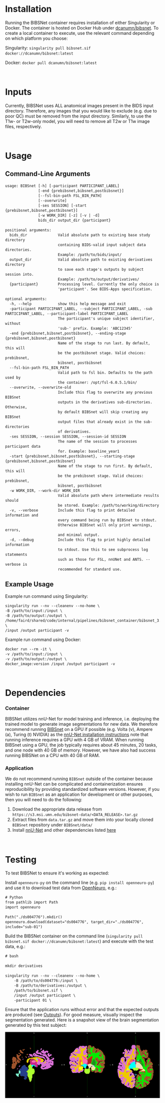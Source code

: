 # Installation

Running the BIBSNet container requires installation of either Singularity or Docker. The container is hosted on Docker Hub under [dcanumn/bibsnet](https://hub.docker.com/r/dcanumn/bibsnet). To create a local container to execute, use the relevant command depending on which platform you choose:

Singularity: `singularity pull bibsnet.sif docker://dcanumn/bibsnet:latest`

Docker: `docker pull dcanumn/bibsnet:latest`

<br />

# Inputs
Currently, BIBSNet uses ALL anatomical images present in the BIDS input directory. Therefore, any images that you would like to exclude (e.g. due to poor QC) must be removed from the input directory. Similarly, to use the T1w- or T2w-only model, you will need to remove all T2w or T1w image files, respectively.

<br>

# Usage
## Command-Line Arguments

```
usage: BIBSnet [-h] [-participant PARTICIPANT_LABEL]
               [-end {prebibsnet,bibsnet,postbibsnet}]
               [--fsl-bin-path FSL_BIN_PATH]
               [--overwrite]
               [-ses SESSION] [-start {prebibsnet,bibsnet,postbibsnet}]
               [-w WORK_DIR] [-z] [-v | -d]
               bids_dir output_dir {participant}

positional arguments:
  bids_dir              Valid absolute path to existing base study directory
                        containing BIDS-valid input subject data directories.
                        Example: /path/to/bids/input/
  output_dir            Valid absolute path to existing derivatives directory
                        to save each stage's outputs by subject session into.
                        Example: /path/to/output/derivatives/
  {participant}         Processing level. Currently the only choice is
                        'participant'. See BIDS-Apps specification.

optional arguments:
  -h, --help            show this help message and exit
  -participant PARTICIPANT_LABEL, --subject PARTICIPANT_LABEL, -sub PARTICIPANT_LABEL, --participant-label PARTICIPANT_LABEL
                        The participant's unique subject identifier, without
                        'sub-' prefix. Example: 'ABC12345'
  -end {prebibsnet,bibsnet,postbibsnet}, --ending-stage {prebibsnet,bibsnet,postbibsnet}
                        Name of the stage to run last. By default, this will
                        be the postbibsnet stage. Valid choices: prebibsnet,
                        bibsnet, postbibsnet
  --fsl-bin-path FSL_BIN_PATH
                        Valid path to fsl bin. Defaults to the path used by
                        the container: /opt/fsl-6.0.5.1/bin/
  --overwrite, --overwrite-old
                        Include this flag to overwrite any previous BIBSnet
                        outputs in the derivatives sub-directories. Otherwise,
                        by default BIBSnet will skip creating any BIBSnet
                        output files that already exist in the sub-directories
                        of derivatives.
  -ses SESSION, --session SESSION, --session-id SESSION
                        The name of the session to processes participant data
                        for. Example: baseline_year1
  -start {prebibsnet,bibsnet,postbibsnet}, --starting-stage {prebibsnet,bibsnet,postbibsnet}
                        Name of the stage to run first. By default, this will
                        be the prebibsnet stage. Valid choices: prebibsnet,
                        bibsnet, postbibsnet
  -w WORK_DIR, --work-dir WORK_DIR
                        Valid absolute path where intermediate results should
                        be stored. Example: /path/to/working/directory
  -v, --verbose         Include this flag to print detailed information and
                        every command being run by BIBSnet to stdout.
                        Otherwise BIBSnet will only print warnings, errors,
                        and minimal output.
  -d, --debug           Include this flag to print highly detailed information
                        to stdout. Use this to see subprocess log statements
                        such as those for FSL, nnUNet and ANTS. --verbose is
                        recommended for standard use.

```

## Example Usage
Example run command using Singularity:
```
singularity run --nv --cleanenv --no-home \
-B /path/to/input:/input \
-B /path/to/output:/output \
/home/faird/shared/code/internal/pipelines/bibsnet_container/bibsnet_3.0.0.sif \
/input /output participant -v 
```

Example run command using Docker:
```
docker run --rm -it \
-v /path/to/input:/input \
-v /path/to/output:/output \
docker_image:version /input /output participant -v
```

<br>

# Dependencies
### Container
BIBSNet utilizes nnU-Net for model training and inference, i.e. deploying the trained model to generate image segmentations for new data. We therefore recommend running [BIBSnet](https://github.com/DCAN-Labs/BIBSnet) on a GPU if possible (e.g. Volta (v), Ampere (a), Turing (t) NVIDIA) as the [nnU-Net installation instructions](https://github.com/MIC-DKFZ/nnUNet/tree/nnunetv1?tab=readme-ov-file#installation) note that running inference requires a GPU with 4 GB of VRAM. When running BIBSnet using a GPU, the job typically requires about 45 minutes, 20 tasks, and one node with 40 GB of memory. However, we have also had success running BIBSNet on a CPU with 40 GB of RAM.

### Application
We do not recommend running `BIBSnet` outside of the container because installing nnU-Net can be complicated and containerization ensures reproducibility by providing standardized software versions. However, if you wish to run `BIBSnet` as an application for development or other purposes, then you will need to do the following:

1. Download the appropriate data release from `https://s3.msi.umn.edu/bibsnet-data/<DATA_RELEASE>.tar.gz`
2. Extract files from `data.tar.gz` and move them into your locally cloned `BIBSnet` repository under `BIBSnet/data/`
3. Install [nnU-Net](https://github.com/MIC-DKFZ/nnUNet#installation) and other dependencies listed [here](https://github.com/DCAN-Labs/BIBSnet/network/dependencies)

<br>

# Testing
To test BIBSNet to ensure it's working as expected:

Install `openneuro-py` on the command line (e.g. `pip install openneuro-py`) and use it to download test data from [OpenNeuro](https://openneuro.org/), e.g.: 
```
# Python
from pathlib import Path
import openneuro

Path("./ds004776").mkdir()
openneuro.download(dataset="ds004776", target_dir="./ds004776", include="sub-01")
```

Build the BIBSNet container on the command line (`singularity pull bibsnet.sif docker://dcanumn/bibsnet:latest`) and execute with the test data, e.g.:
```
# bash

mkdir derivatives

singularity run --nv --cleanenv --no-home \
	-B /path/to/ds004776:/input \
	-B /path/to/derivatives:/output \
	/path/to/bibsnet.sif \
	/input /output participant \
	-participant 01 \
```

Ensure that the application runs without error and that the expected outputs are produced (see [Outputs](outputs.md)). For good measure, visually inspect the segmentation generated. Here is a snapshot view of the brain segmentation generated by this test subject:

![](openneuro_testdata_aseg.png)
